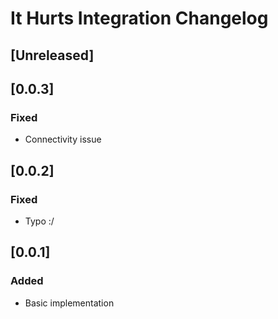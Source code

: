 <!-- Keep a Changelog guide -> https://keepachangelog.com -->

# It Hurts Integration Changelog

## [Unreleased]

## [0.0.3]
### Fixed
- Connectivity issue

## [0.0.2]
### Fixed
- Typo :/

## [0.0.1]
### Added
- Basic implementation

